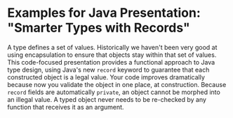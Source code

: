 # Examples for Java Presentation: "Smarter Types with Records"

A type defines a set of values. Historically we haven't been very good at using
encapsulation to ensure that objects stay within that set of values. This
code-focused presentation provides a functional approach to Java type design,
using Java's new `record` keyword to guarantee that each constructed object is a
legal value. Your code improves dramatically because now you validate the object
in one place, at construction. Because `record` fields are automatically
`private`, an object cannot be morphed into an illegal value. A typed object
never needs to be re-checked by any function that receives it as an argument.
